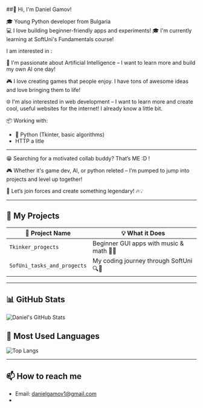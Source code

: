 
##👋 Hi, I'm Daniel Gamov!

🎓 Young Python developer from Bulgaria  
💻 I love building beginner-friendly apps and experiments!
🎓 I'm currently learning at SoftUni's Fundamentals course! 


I am interested in :

🤖 I'm passionate about Artificial Intelligence – I want to learn more and build my own AI one day!

🎮 I love creating games that people enjoy. I have tons of awesome ideas and love bringing them to life!

🌐 I'm also interested in web development – I want to learn more and create cool, useful websites for the internet! I already know a little bit.

📦 Working with:  
- 🐍 Python (Tkinter, basic algorithms)
- HTTP a litle

---

😁 Searching for a motivated collab buddy? That’s ME :D !

🎮 Whether it's game dev, AI, or python releted – I’m pumped to jump into projects and level up together!

🤝 Let’s join forces and create something legendary! 🔥💡

---
## 🚀 My Projects
| 🔧 Project Name | 💡 What it Does |
|----------------|-----------------|
| `Tkinker_progects` | Beginner GUI apps with music & math 🎵🧮 |
| `SofUni_tasks_and_progects` | My coding journey through SoftUni 🔍📘 |

---

## 📊 GitHub Stats
![Daniel's GitHub Stats](https://github-readme-stats.vercel.app/api?username=Daniel-Gamov&show_icons=true&theme=radical)

## 🧠 Most Used Languages
![Top Langs](https://github-readme-stats.vercel.app/api/top-langs/?username=Daniel-Gamov&layout=compact&theme=vision-friendly-dark)

---

## 📫 How to reach me
- Email: [danielgamov1@gmail.com](mailto:danielgamov1@gmail.com)
- 
<!--
**Daniel-Gamov/Daniel-Gamov** is a ✨ _special_ ✨ repository because its `README.md` (this file) appears on your GitHub profile.

Here are some ideas to get you started:

- 🔭 I’m currently working on ...
- 🌱 I’m currently learning ...
- 👯 I’m looking to collaborate on ...
- 🤔 I’m looking for help with ...
- 💬 Ask me about ...
- 📫 How to reach me: ...
- 😄 Pronouns: ...
- ⚡ Fun fact: ...
-->
